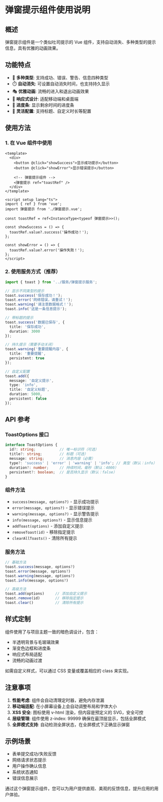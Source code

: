 # 弹窗提示组件使用说明

## 概述

弹窗提示组件是一个类似吐司提示的 Vue 组件，支持自动消失、多种类型的提示信息，具有优雅的动画效果。

## 功能特点

- 🎨 **多种类型**: 支持成功、错误、警告、信息四种类型
- ⏱️ **自动消失**: 可设置自动消失时间，也支持持久显示
- 🎭 **优雅动画**: 流畅的进入和退出动画效果
- 📱 **响应式设计**: 适配移动端和桌面端
- 🎯 **进度条**: 显示剩余时间的进度条
- 🔧 **灵活配置**: 支持标题、自定义时长等配置

## 使用方法

### 1. 在 Vue 组件中使用

```vue
<template>
  <div>
    <button @click="showSuccess">显示成功提示</button>
    <button @click="showError">显示错误提示</button>
    
    <!-- 弹窗提示组件 -->
    <弹窗提示 ref="toastRef" />
  </div>
</template>

<script setup lang="ts">
import { ref } from 'vue';
import 弹窗提示 from './弹窗提示.vue';

const toastRef = ref<InstanceType<typeof 弹窗提示>>();

const showSuccess = () => {
  toastRef.value?.success('操作成功！');
};

const showError = () => {
  toastRef.value?.error('操作失败！');
};
</script>
```

### 2. 使用服务方式（推荐）

```typescript
import { toast } from '../服务/弹窗提示服务';

// 显示不同类型的提示
toast.success('保存成功！');
toast.error('网络错误，请重试！');
toast.warning('请注意数据格式！');
toast.info('这是一条信息提示');

// 带标题的提示
toast.success('数据已保存', {
  title: '保存成功',
  duration: 3000
});

// 持久提示（需要手动关闭）
toast.warning('重要提醒内容', {
  title: '重要提醒',
  persistent: true
});

// 自定义配置
toast.add({
  message: '自定义提示',
  type: 'info',
  title: '自定义标题',
  duration: 5000,
  persistent: false
});
```

## API 参考

### ToastOptions 接口

```typescript
interface ToastOptions {
  id?: string;           // 唯一标识符（可选）
  title?: string;        // 标题（可选）
  message: string;       // 消息内容（必需）
  type?: 'success' | 'error' | 'warning' | 'info'; // 类型（默认：info）
  duration?: number;     // 持续时间，毫秒（默认：4000）
  persistent?: boolean;  // 是否持久显示（默认：false）
}
```

### 组件方法

- `success(message, options?)` - 显示成功提示
- `error(message, options?)` - 显示错误提示  
- `warning(message, options?)` - 显示警告提示
- `info(message, options?)` - 显示信息提示
- `addToast(options)` - 添加自定义提示
- `removeToast(id)` - 移除指定提示
- `clearAllToasts()` - 清除所有提示

### 服务方法

```typescript
// 基础方法
toast.success(message, options?)
toast.error(message, options?)
toast.warning(message, options?)
toast.info(message, options?)

// 高级方法
toast.add(options)     // 添加自定义提示
toast.remove(id)       // 移除指定提示
toast.clear()          // 清除所有提示
```

## 样式定制

组件使用了与项目主题一致的暗色调设计，包含：

- 半透明背景与毛玻璃效果
- 渐变色边框和进度条
- 响应式布局适配
- 流畅的动画过渡

如需自定义样式，可以通过 CSS 变量或覆盖相应的 class 来实现。

## 注意事项

1. **性能考虑**: 组件会自动清理定时器，避免内存泄漏
2. **移动端适配**: 在小屏幕设备上会自动调整布局和字体大小
3. **XSS 安全**: 图标使用 v-html 渲染，但内容是预定义的 SVG，安全可控
4. **层级管理**: 组件使用 z-index: 99999 确保在最顶层显示，包括全屏模式
5. **全屏模式支持**: 自动检测全屏状态，在全屏模式下正确显示弹窗

## 示例场景

- 表单提交成功/失败反馈
- 网络请求状态提示
- 用户操作确认信息
- 系统状态通知
- 错误信息展示

通过这个弹窗提示组件，您可以为用户提供直观、美观的反馈信息，提升应用的用户体验。
